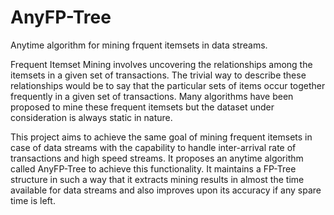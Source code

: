 # AnyFP-Tree
Anytime algorithm for mining frquent itemsets in data streams.

Frequent Itemset Mining involves uncovering the relationships among the itemsets in a given set of transactions. The trivial way to describe these relationships would be to say 
that the particular sets of items occur together frequently in a given set of transactions. Many algorithms have been proposed to mine these frequent itemsets but the dataset 
under consideration is always static in nature. 

This project aims to achieve the same goal of mining frequent itemsets in case of data streams with the capability to handle inter-arrival rate of transactions and high speed 
streams. It proposes an anytime algorithm called AnyFP-Tree to achieve this functionality. It maintains a FP-Tree structure in such a way that it extracts mining results in 
almost the time available for data streams and also improves upon its accuracy if any spare time is left.

